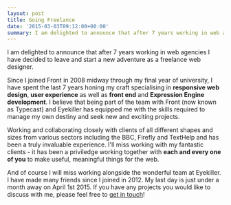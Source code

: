 ```yaml
---
layout: post
title: Going Freelance
date: '2015-03-03T09:12:00+00:00'
summary: I am delighted to announce that after 7 years working in web agencies I have decided to leave and start a new adventure as a freelance web designer.
---
```


I am delighted to announce that after 7 years working in web agencies I have decided to leave and start a new adventure as a freelance web designer.

Since I joined Front in 2008 midway through my final year of university, I have spent the last 7 years honing my craft specialising in **responsive web design**, **user experience** as well as **front end** and **Expression Engine development**. I believe that being part of the team with Front (now known as Typecast) and Eyekiller has equipped me with the skills required to manage my own destiny and seek new and exciting projects. 

Working and collaborating closely with clients of all different shapes and sizes from various sectors including the BBC, Firefly and TextHelp and has been a truly invaluable experience. I'll miss working with my fantastic clients - it has been a priviledge working together with **each and every one of you** to make useful, meaningful things for the web.

And of course I will miss working alongside the wonderful team at Eyekiller. I have made many friends since I joined in 2012. My last day is just under a month away on April 1st 2015. If you have any projects you would like to discuss with me, please feel free to [get in touch](mailto:madebyjordan@gmail.com)!